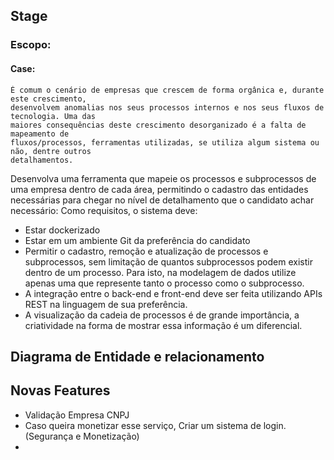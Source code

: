 ## Stage
### Escopo:
#### Case:
```
É comum o cenário de empresas que crescem de forma orgânica e, durante este crescimento, 
desenvolvem anomalias nos seus processos internos e nos seus fluxos de tecnologia. Uma das 
maiores consequências deste crescimento desorganizado é a falta de mapeamento de 
fluxos/processos, ferramentas utilizadas, se utiliza algum sistema ou não, dentre outros 
detalhamentos.
```

Desenvolva uma ferramenta que mapeie os processos e subprocessos de uma empresa dentro 
de cada área, permitindo o cadastro das entidades necessárias para chegar no nível de 
detalhamento que o candidato achar necessário:
Como requisitos, o sistema deve:
* Estar dockerizado
* Estar em um ambiente Git da preferência do candidato
* Permitir o cadastro, remoção e atualização de processos e subprocessos, sem 
limitação de quantos subprocessos podem existir dentro de um processo. Para isto, na 
modelagem de dados utilize apenas uma que represente tanto o processo como o 
subprocesso.
* A integração entre o back-end e front-end deve ser feita utilizando APIs REST na 
linguagem de sua preferência.
* A visualização da cadeia de processos é de grande importância, a criatividade na forma 
de mostrar essa informação é um diferencial.


## Diagrama de Entidade e relacionamento


## Novas Features
* Validação Empresa CNPJ
* Caso queira monetizar esse serviço, Criar um sistema de login. (Segurança e Monetização)
* 